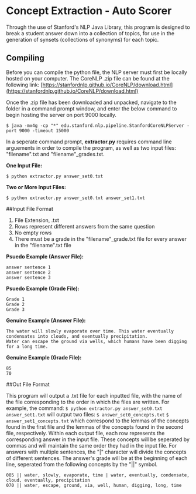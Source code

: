 # Concept Extraction - Auto Scorer

Through the use of Stanford's NLP Java Library, this program is designed to break a student answer down into a collection of topics, for use in the generation of synsets (collections of synonyms)  for each topic.

## Compiling

Before you can compile the python file, the NLP server must first be locally hosted on your computer.
The CoreNLP .zip file can be found at the following link: 
[https://stanfordnlp.github.io/CoreNLP/download.html](https://stanfordnlp.github.io/CoreNLP/download.html)

Once the .zip file has been downloaded and unpacked, navigate to the folder in a command prompt window, and enter the below command to begin hosting the server on port 9000 locally.

`$ java -mx4g -cp "*" edu.stanford.nlp.pipeline.StanfordCoreNLPServer -port 9000 -timeout 15000`

In a seperate command prompt,
**extractor.py** requires command line arguements in order to compile the program, as well as two input files: "filename".txt and "filename"_grades.txt.

**One Input File:**

`$ python extractor.py answer_set0.txt`

**Two or More Input Files:**

`$ python extractor.py answer_set0.txt answer_set1.txt`


##Input File Format

1. File Extension, .txt
2. Rows represent different answers from the same question
3. No empty rows
4. There must be a grade in the "filename"_grade.txt file for every answer in the "filename".txt file

**Psuedo Example (Answer File):**
```
answer sentence 1
answer sentence 2
answer sentence 3
```

**Psuedo Example (Grade File):**
```
Grade 1
Grade 2
Grade 3
```

**Genuine Example (Answer File):**
```
The water will slowly evaporate over time. This water eventually condensates into clouds, and eventually precipitation.
Water can escape the ground via wells, which humans have been digging for a long time.
```

**Genuine Example (Grade File):**
```
85
70
```

##Out File Format

This program will output a .txt file for each inputted file, with the name of the file corresponding to the order in which the files are written. For example, the command:
`$ python extractor.py answer_set0.txt answer_set1.txt`
will output two files:
`$ answer_set0_concepts.txt`
`$ answer_set1_concepts.txt`
which correspond to the lemmas of the concepts found in the first file and the lemmas of the concepts found in the second file, respectively. Within each output file, each row represents the corresponding answer in the input file. These concepts will be seperated by commas and will maintain the same order they had in the input file. For answers with multiple sentences, the "|" character will divide the concepts of different sentences. The answer's grade will be at the beginning of each line, seperated from the following concepts by the "||" symbol.

```
085 || water, slowly, evaporate, time | water, eventually, condensate, cloud, eventually, precipitation
070 || water, escape, ground, via, well, human, digging, long, time
``` 
